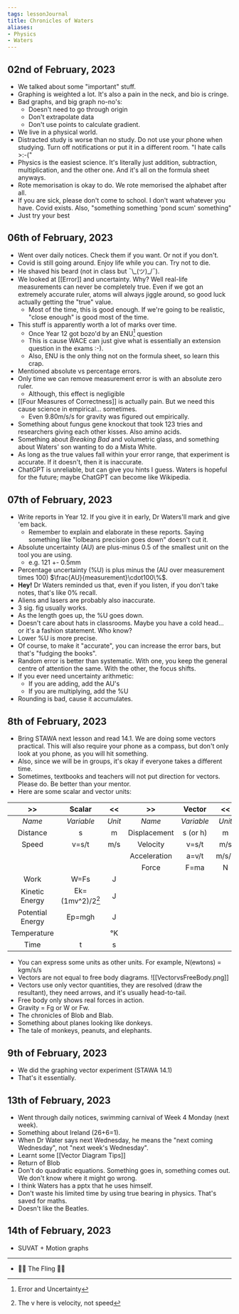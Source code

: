 ```yaml
---
tags: lessonJournal 
title: Chronicles of Waters
aliases:
- Physics
- Waters
---
```


## 02nd of February, 2023

- We talked about some "important" stuff.
- Graphing is weighted a lot. It's also a pain in the neck, and bio is cringe.
- Bad graphs, and big graph no-no's:
    - Doesn't need to go through origin
    - Don't extrapolate data
    - Don't use points to calculate gradient.
- We live in a physical world.
- Distracted study is worse than no study. Do not use your phone when studying. Turn off notifications or put it in a different room. "I hate calls >:-("
- Physics is the easiest science. It's literally just addition, subtraction, multiplication, and the other one. And it's all on the formula sheet anyways.
- Rote memorisation is okay to do. We rote memorised the alphabet after all.
- If you are sick, please don't come to school. I don't want whatever you have. Covid exists. Also, "something something 'pond scum' something"
- Just try your best

## 06th of February, 2023

- Went over daily notices. Check them if you want. Or not if you don't.
- Covid is still going around. Enjoy life while you can. Try not to die.
- He shaved his beard (not in class but ¯\\\_(ツ)\_/¯).
- We looked at [[Error]] and uncertainty. Why? Well real-life measurements can never be completely true. Even if we got an extremely accurate ruler, atoms will always jiggle around, so good luck actually getting the "true" value.
    - Most of the time, this is good enough. If we're going to be realistic, "close enough" is good most of the time.
- This stuff is apparently worth a lot of marks over time.
    - Once Year 12 got bozo'd by an ENU[^1] question
    - This is cause WACE can just give what is essentially an extension question in the exams :-).
    - Also, ENU is the only thing not on the formula sheet, so learn this crap.
- Mentioned absolute vs percentage errors.
- Only time we can remove measurement error is with an absolute zero ruler.
    - Although, this effect is negligible
- [[Four Measures of Correctness]] is actually pain. But we need this cause science in empirical... sometimes.
    - Even 9.80m/s/s for gravity was figured out empirically. 
- Something about fungus gene knockout that took 123 tries and researchers giving each other kisses. Also amino acids.
- Something about *Breaking Bad* and volumetric glass, and something about Waters' son wanting to do a Mista White.
- As long as the true values fall within your error range, that experiment is accurate. If it doesn't, then it is inaccurate.
- ChatGPT is unreliable, but can give you hints I guess. Waters is hopeful for the future; maybe ChatGPT can become like Wikipedia. 

## 07th of February, 2023

- Write reports in Year 12. If you give it in early, Dr Waters'll mark and give 'em back.
    - Remember to explain and elaborate in these reports. Saying something like "lolbeans precision goes down" doesn't cut it.
- Absolute uncertainty (AU) are plus-minus 0.5 of the smallest unit on the tool you are using.
    - e.g. 121 +- 0.5mm
- Percentage uncertainty (%U) is plus minus the (AU over measurement times 100) $\frac{AU}{measurement}\cdot100\%$. 
- **Hey!** Dr Waters reminded us that, even if you listen, if you don't take notes, that's like 0% recall.
- Aliens and lasers are probably also inaccurate.
- 3 sig. fig usually works.
- As the length goes up, the %U goes down.
- Doesn't care about hats in classrooms. Maybe you have a cold head... or it's a fashion statement. Who know?
- Lower %U is more precise.
- Of course, to make it "accurate", you can increase the error bars, but that's "fudging the books".
- Random error is better than systematic. With one, you keep the general centre of attention the same. With the other, the focus shifts.
- If you ever need uncertainty arithmetic:
    - If you are adding, add the AU's
    - If you are multiplying, add the %U
- Rounding is bad, cause it accumulates. 

## 8th of February, 2023

- Bring STAWA next lesson and read 14.1. We are doing some vectors practical. This will also require your phone as a compass, but don't only look at you phone, as you will hit something.
- Also, since we will be in groups, it's okay if everyone takes a different time. 
- Sometimes, textbooks and teachers will not put direction for vectors. Please do. Be better than your mentor.
- Here are some scalar and vector units:

| **>>** | **Scalar** | **<<** | **>>** | **Vector** | **<<** |
|:---:|:---:|:---:|:---:|:---:|:---:|
| *Name* | *Variable* | *Unit* | *Name* | *Variable* | *Unit* |
| Distance | s | m | Displacement | s (or h) | m |
| Speed | v=s/t | m/s | Velocity | v=s/t | m/s |
| | | | Acceleration | a=v/t | m/s/s |
| | | | Force | F=ma | N |
| Work | W=Fs | J | | | |
| Kinetic Energy | Ek=(1mv^2)/2[^2] | J | | | |
| Potential Energy | Ep=mgh | J | | | |
| Temperature | | °K | | | |
| Time | t | s | | | |


- You can express some units as other units. For example, N(ewtons) = kgm/s/s
- Vectors are not equal to free body diagrams.
  ![[VectorvsFreeBody.png]]
- Vectors use only vector quantities, they are resolved (draw the resultant), they need arrows, and it's usually head-to-tail.
- Free body only shows real forces in action.
- Gravity = Fg or W or Fw.
- The chronicles of Blob and Blab.
- Something about planes looking like donkeys.
- The tale of monkeys, peanuts, and elephants.

## 9th of February, 2023

- We did the graphing vector experiment (STAWA 14.1)
- That's it essentially.

## 13th of February, 2023

- Went through daily notices, swimming carnival of Week 4 Monday (next week).
- Something about Ireland (26+6=1).
- When Dr Water says next Wednesday, he means the "next coming Wednesday", not "next week's Wednesday".
- Learnt some [[Vector Diagram Tips]]
- Return of Blob
- Don't do quadratic equations. Something goes in, something comes out. We don't know where it might go wrong.
- I think Waters has a pptx that he uses himself.
- Don't waste his limited time by using true bearing in physics. That's saved for maths.
- Doesn't like the Beatles.

## 14th of February, 2023

- SUVAT + Motion graphs

---

- 🫡🫡 The Fling 🫡🫡

[^1]: Error and Uncertainty
[^2]: The v here is velocity, not speed

